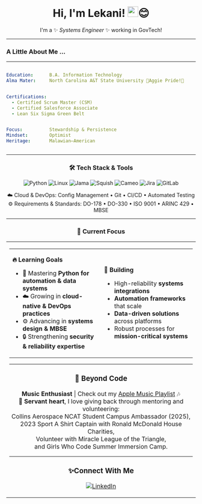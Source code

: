 <div align="center">

# Hi, I'm Lekani! <img src="https://media.giphy.com/media/hvRJCLFzcasrR4ia7z/giphy.gif" width="28">😊

I'm a ✨ _Systems Engineer_  ✨ working in GovTech!

</div>

---



###  A Little About Me ...


---

```yaml

Education:      B.A. Information Technology
Alma Mater:     North Carolina A&T State University 💛Aggie Pride!💙 


Certifications:
  - Certified Scrum Master (CSM)
  - Certified Salesforce Associate
  - Lean Six Sigma Green Belt


Focus:          Stewardship & Persistence
Mindset:        Optimist
Heritage:       Malawian–American



```

---

<div align="center">

### 🛠️ Tech Stack & Tools

</div>

<div align="center">

![Python](https://img.shields.io/badge/Python-3776AB?style=for-the-badge&logo=python&logoColor=white)
![Linux](https://img.shields.io/badge/Linux-FCC624?style=for-the-badge&logo=linux&logoColor=black)
![Jama](https://img.shields.io/badge/Jama-FF6600?style=for-the-badge&logoColor=white)
![Squish](https://img.shields.io/badge/Squish-1E8E3E?style=for-the-badge&logoColor=white)
![Cameo](https://img.shields.io/badge/Cameo-003366?style=for-the-badge&logoColor=white)
![Jira](https://img.shields.io/badge/Jira-0052CC?style=for-the-badge&logo=jira&logoColor=white)
![GitLab](https://img.shields.io/badge/GitLab-FCA121?style=for-the-badge&logo=gitlab&logoColor=white)



☁️ Cloud & DevOps: Config Management • Git • CI/CD • Automated Testing  
⚙️ Requirements & Standards: DO-178 • DO-330 • ISO 9001 • ARINC 429 • MBSE  

</div>

---

<div align="center">

### 🎯 Current Focus

</div>

<table align="center">
<tr>
<td width="50%">

</div>

<table align="center">
<tr>
<td width="50%">

**🔥 Learning Goals**  
- 🐍 Mastering **Python for automation & data systems**  
- ☁️ Growing in **cloud-native & DevOps practices**  
- ⚙️ Advancing in **systems design & MBSE**  
- 🔒 Strengthening **security & reliability expertise**  

</td>
<td width="50%">

**🚀 Building**  
- High-reliability **systems integrations**  
- **Automation frameworks** that scale  
- **Data-driven solutions** across platforms  
- Robust processes for **mission-critical systems**  

</td>
</tr>
</table>

---

<div align="center">

### 🎵 Beyond Code

**Music Enthusiast** | Check out my [Apple Music Playlist](https://music.apple.com/profile/XLEKANI) 🎶  
💛 **Servant heart**, I love giving back through mentoring and volunteering:  
   Collins Aerospace NCAT Student Campus Ambassador (2025),  
   2023 Sport A Shirt Captain with Ronald McDonald House Charities,  
   Volunteer with Miracle League of the Triangle,  
   and Girls Who Code Summer Immersion Camp.  

</div>

---

<div align="center">

### ✨Connect With Me

[![LinkedIn](https://img.shields.io/badge/LinkedIn-0A66C2?style=for-the-badge&logo=linkedin&logoColor=white)](https://www.linkedin.com/in/lekani-sulaimana-csm-3b9943137/)


</div>


